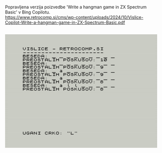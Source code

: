 Popravljena verzija poizvedbe 'Write a hangman game in ZX Spectrum Basic' v Bing Copilotu.<br />
https://www.retrocomp.si/cms/wp-content/uploads/2024/10/Vislice-Copilot-Write-a-hangman-game-in-ZX-Spectrum-Basic.pdf<br /><br />

![alt text](https://github.com/RetrocompSi/ZX-Spectrum/blob/master/Projects/Basic/Vislice/Vislice-logo.png)
